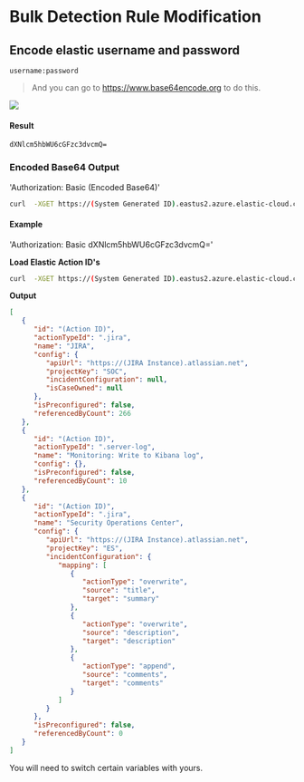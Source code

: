 # Bulk Detection Rule Modification


## Encode elastic username and password

`username:password` 

> And you can go to https://www.base64encode.org to do this.

![](https://i.imgur.com/0hsvOwC.jpg)

#### Result

```
dXNlcm5hbWU6cGFzc3dvcmQ=
```

### Encoded Base64 Output

'Authorization: Basic (Encoded Base64)'

```bash
curl  -XGET https://(System Generated ID).eastus2.azure.elastic-cloud.com:9243/api/actions --header 'kbn-xsrf: kibana' --header 'Content-Type: multipart/form-data' --header 'Authorization: Basic (Encoded Base64)'
```

#### Example

'Authorization: Basic dXNlcm5hbWU6cGFzc3dvcmQ='

**Load Elastic Action ID's**
```bash
curl  -XGET https://(System Generated ID).eastus2.azure.elastic-cloud.com:9243/api/actions --header 'kbn-xsrf: kibana' --header 'Content-Type: multipart/form-data' --header 'Authorization: Basic dXNlcm5hbWU6cGFzc3dvcmQ='
```

**Output**

```json
[
   {
      "id": "(Action ID)",
      "actionTypeId": ".jira",
      "name": "JIRA",
      "config": {
         "apiUrl": "https://(JIRA Instance).atlassian.net",
         "projectKey": "SOC",
         "incidentConfiguration": null,
         "isCaseOwned": null
      },
      "isPreconfigured": false,
      "referencedByCount": 266
   },
   {
      "id": "(Action ID)",
      "actionTypeId": ".server-log",
      "name": "Monitoring: Write to Kibana log",
      "config": {},
      "isPreconfigured": false,
      "referencedByCount": 10
   },
   {
      "id": "(Action ID)",
      "actionTypeId": ".jira",
      "name": "Security Operations Center",
      "config": {
         "apiUrl": "https://(JIRA Instance).atlassian.net",
         "projectKey": "ES",
         "incidentConfiguration": {
            "mapping": [
               {
                  "actionType": "overwrite",
                  "source": "title",
                  "target": "summary"
               },
               {
                  "actionType": "overwrite",
                  "source": "description",
                  "target": "description"
               },
               {
                  "actionType": "append",
                  "source": "comments",
                  "target": "comments"
               }
            ]
         }
      },
      "isPreconfigured": false,
      "referencedByCount": 0
   }
]
```

You will need to switch certain variables with yours.



